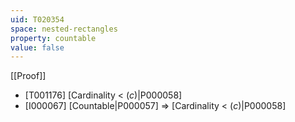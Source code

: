 ```yaml
---
uid: T020354
space: nested-rectangles
property: countable
value: false
---
```

[[Proof]]

* [T001176] [Cardinality < $\mathfrak(c)$|P000058]
* [I000067] [Countable|P000057] => [Cardinality < $\mathfrak(c)$|P000058]


